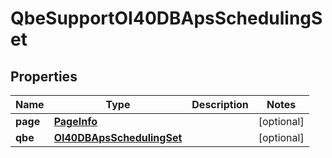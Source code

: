 
# QbeSupportOI40DBApsSchedulingSet

## Properties
Name | Type | Description | Notes
------------ | ------------- | ------------- | -------------
**page** | [**PageInfo**](PageInfo.md) |  |  [optional]
**qbe** | [**OI40DBApsSchedulingSet**](OI40DBApsSchedulingSet.md) |  |  [optional]



